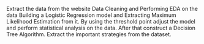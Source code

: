 Extract the data from the website
Data Cleaning and Performing EDA on the data
Building a Logistic Regression model and Extracting Maximum Likelihood Estimation from it.
By using the threshold point adjust the model and perform statistical analysis on the data.
After that construct a Decision Tree Algorithm. Extract the important strategies from the dataset.
